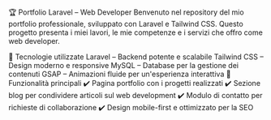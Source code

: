 🏆 Portfolio Laravel – Web Developer
Benvenuto nel repository del mio portfolio professionale, sviluppato con Laravel e Tailwind CSS. Questo progetto presenta i miei lavori, le mie competenze e i servizi che offro come web developer.

🚀 Tecnologie utilizzate
Laravel – Backend potente e scalabile
Tailwind CSS – Design moderno e responsive
MySQL – Database per la gestione dei contenuti
GSAP – Animazioni fluide per un'esperienza interattiva
📌 Funzionalità principali
✔️ Pagina portfolio con i progetti realizzati
✔️ Sezione blog per condividere articoli sul web development
✔️ Modulo di contatto per richieste di collaborazione
✔️ Design mobile-first e ottimizzato per la SEO